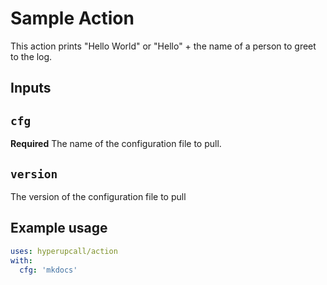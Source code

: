 # Sample Action

This action prints "Hello World" or "Hello" + the name of a person to greet to the log.

## Inputs

## `cfg`

**Required** The name of the configuration file to pull.

## `version`

The version of the configuration file to pull

## Example usage

```yml
uses: hyperupcall/action
with:
  cfg: 'mkdocs'
```
